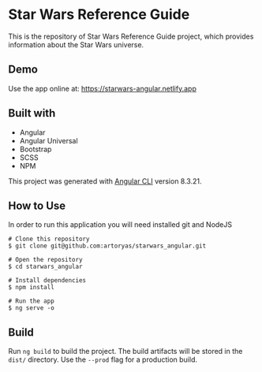 # Star Wars Reference Guide

This is the repository of Star Wars Reference Guide project, which provides information about the Star Wars universe.



## Demo 
Use the app online at: https://starwars-angular.netlify.app

## Built with
* Angular
* Angular Universal
* Bootstrap
* SCSS
* NPM

This project was generated with [Angular CLI](https://github.com/angular/angular-cli) version 8.3.21.

## How to Use
In order to run this application you will need installed git and NodeJS

```
# Clone this repository
$ git clone git@github.com:artoryas/starwars_angular.git

# Open the repository
$ cd starwars_angular

# Install dependencies
$ npm install

# Run the app
$ ng serve -o
```


## Build

Run `ng build` to build the project. The build artifacts will be stored in the `dist/` directory. Use the `--prod` flag for a production build.


